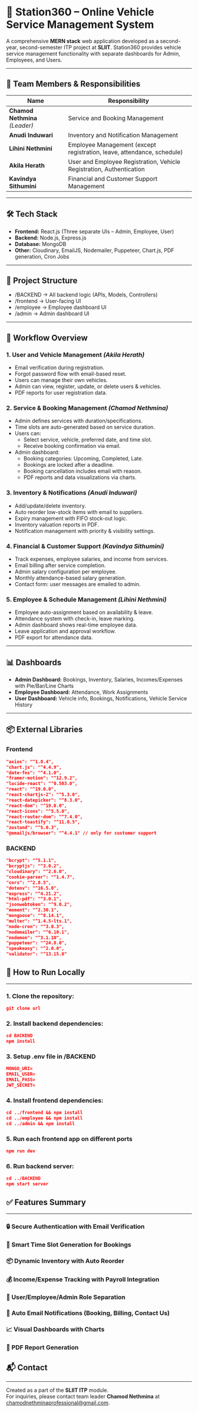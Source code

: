 # 🚗 Station360 – Online Vehicle Service Management System

A comprehensive **MERN stack** web application developed as a second-year, second-semester ITP project at **SLIIT**. Station360 provides vehicle service management functionality with separate dashboards for Admin, Employees, and Users.

---

## 👥 Team Members & Responsibilities

| Name                | Responsibility |
|---------------------|----------------|
| **Chamod Nethmina** *(Leader)* | Service and Booking Management |
| **Anudi Induwari**  | Inventory and Notification Management |
| **Lihini Nethmini** | Employee Management (except registration, leave, attendance, schedule) |
| **Akila Herath**    | User and Employee Registration, Vehicle Registration, Authentication |
| **Kavindya Sithumini** | Financial and Customer Support Management |

---

## 🛠️ Tech Stack

- **Frontend:** React.js (Three separate UIs – Admin, Employee, User)
- **Backend:** Node.js, Express.js
- **Database:** MongoDB
- **Other:** Cloudinary, EmailJS, Nodemailer, Puppeteer, Chart.js, PDF generation, Cron Jobs

---

## 📁 Project Structure

- /BACKEND -> All backend logic (APIs, Models, Controllers)
- /frontend -> User-facing UI
- /employee -> Employee dashboard UI
- /admin -> Admin dashboard UI


---

## 🔄 Workflow Overview

### 1. **User and Vehicle Management** *(Akila Herath)*

- Email verification during registration.
- Forgot password flow with email-based reset.
- Users can manage their own vehicles.
- Admin can view, register, update, or delete users & vehicles.
- PDF reports for user registration data.

### 2. **Service & Booking Management** *(Chamod Nethmina)*

- Admin defines services with duration/specifications.
- Time slots are auto-generated based on service duration.
- Users can:
  - Select service, vehicle, preferred date, and time slot.
  - Receive booking confirmation via email.
- Admin dashboard:
  - Booking categories: Upcoming, Completed, Late.
  - Bookings are locked after a deadline.
  - Booking cancellation includes email with reason.
  - PDF reports and data visualizations via charts.

### 3. **Inventory & Notifications** *(Anudi Induwari)*

- Add/update/delete inventory.
- Auto reorder low-stock items with email to suppliers.
- Expiry management with FIFO stock-out logic.
- Inventory valuation reports in PDF.
- Notification management with priority & visibility settings.

### 4. **Financial & Customer Support** *(Kavindya Sithumini)*

- Track expenses, employee salaries, and income from services.
- Email billing after service completion.
- Admin salary configuration per employee.
- Monthly attendance-based salary generation.
- Contact form: user messages are emailed to admin.

### 5. **Employee & Schedule Management** *(Lihini Nethmini)*

- Employee auto-assignment based on availability & leave.
- Attendance system with check-in, leave marking.
- Admin dashboard shows real-time employee data.
- Leave application and approval workflow.
- PDF export for attendance data.

---

## 📊 Dashboards

- **Admin Dashboard:** Bookings, Inventory, Salaries, Incomes/Expenses with Pie/Bar/Line Charts
- **Employee Dashboard:** Attendance, Work Assignments
- **User Dashboard:** Vehicle info, Bookings, Notifications, Vehicle Service History

---

## 📦 External Libraries

### Frontend

```json
"axios": "^1.8.4",
"chart.js": "^4.4.9",
"date-fns": "^4.1.0",
"framer-motion": "^12.9.2",
"lucide-react": "^0.503.0",
"react": "^19.0.0",
"react-chartjs-2": "^5.3.0",
"react-datepicker": "^8.3.0",
"react-dom": "^19.0.0",
"react-icons": "^5.5.0",
"react-router-dom": "^7.4.0",
"react-toastify": "^11.0.5",
"zustand": "^5.0.3",
"@emailjs/browser": "^4.4.1" // only for customer support
```
### BACKEND
```json
"bcrypt": "^5.1.1",
"bcryptjs": "^3.0.2",
"cloudinary": "^2.6.0",
"cookie-parser": "^1.4.7",
"cors": "^2.8.5",
"dotenv": "^16.5.0",
"express": "^4.21.2",
"html-pdf": "^3.0.1",
"jsonwebtoken": "^9.0.2",
"moment": "^2.30.1",
"mongoose": "^8.14.1",
"multer": "^1.4.5-lts.1",
"node-cron": "^3.0.3",
"nodemailer": "^6.10.1",
"nodemon": "^3.1.10",
"puppeteer": "^24.8.0",
"speakeasy": "^2.0.0",
"validator": "^13.15.0"
```
## 📄 How to Run Locally

---


### 1. Clone the repository:

```json
git clone url
```

### 2. Install backend dependencies:

```json
cd BACKEND
npm install
```

### 3. Setup .env file in /BACKEND

```json
MONGO_URI=
EMAIL_USER=
EMAIL_PASS=
JWT_SECRET=
```

### 4. Install frontend dependencies:

```json
cd ../frontend && npm install
cd ../employee && npm install
cd ../admin && npm install
```

### 5. Run each frontend app on different ports

```json
npm run dev
```

### 6. Run backend server:

```json
cd ../BACKEND
npm start server
```
## ✅ Features Summary

---

### 🔒 Secure Authentication with Email Verification
### 📅 Smart Time Slot Generation for Bookings
### 📦 Dynamic Inventory with Auto Reorder
### 💰 Income/Expense Tracking with Payroll Integration
### 👥 User/Employee/Admin Role Separation
### 📧 Auto Email Notifications (Booking, Billing, Contact Us)
### 📈 Visual Dashboards with Charts
### 📄 PDF Report Generation


## 📬 Contact

---


Created as a part of the **SLIIT ITP** module.  
For inquiries, please contact team leader **Chamod Nethmina** at [chamodnethminaprofessional@gmail.com](mailto:chamodnethminaprofessional@gmail.com).
